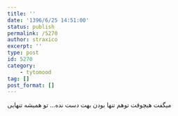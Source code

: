 ```yaml
---
title: ''
date: '1396/6/25 14:51:00'
status: publish
permalink: /5270
author: straxico
excerpt: ''
type: post
id: 5270
category:
    - tytomood
tag: []
post_format: []
---
```

میگفت هیچوقت توهم تنها بودن بهت دست نده… تو همیشه تنهایی